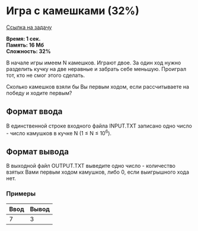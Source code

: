 <h1 class="title">Игра с камешками (32%)</h1>
<p><a href="https://acmp.ru/index.asp?main=task&id_task=786" target="_blank">Ссылка на задачу</a></p>
<p><b>Время: 1 сек.<br>Память: 16 Мб<br>Сложность: 32%</b></p>
<p>В начале игры имеем N камешков. Играют двое. За один ход нужно разделить кучку на две неравные и забрать себе меньшую. Проиграл тот, кто не смог этого сделать.</p>
<p>Сколько камешков взяли бы Вы первым ходом, если рассчитываете на победу и ходите первым?</p>
<h2>Формат ввода</h2>
<p class="text">
В единственной строке входного файла INPUT.TXT записано одно число - число камушков в кучке N (1 ≤ N ≤ 10<sup>6</sup>).
</p>
<h2>Формат вывода</h2>
<p class=text>
В выходной файл OUTPUT.TXT выведите одно число - количество взятых Вами первым ходом камушков, либо 0, если выигрышного хода нет.
</p>
<h3>Примеры</h3>
<table class="sample-tests">
  <thead>
     <tr>
        <th>Ввод</th>
        <th>Вывод</th>
     </tr>
  </thead>
  <tbody>
     <tr>
        <td>7</td>
        <td>3</td>
     </tr>
  </tbody>
</table>